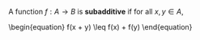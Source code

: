 A function $f: A\to B$ is **subadditive** if for all $x, y\in A$,

\begin{equation}
f(x + y) \leq f(x) + f(y)
\end{equation}